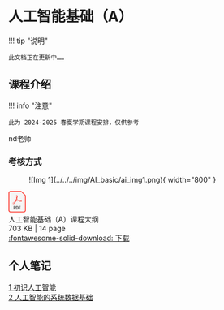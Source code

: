 # 人工智能基础（A）

!!! tip "说明"

    此文档正在更新中……

## 课程介绍

!!! info "注意"

    此为 2024-2025 春夏学期课程安排，仅供参考

nd老师

### 考核方式

<figure markdown="span">
  ![Img 1](../../../img/AI_basic/ai_img1.png){ width="800" }
</figure>

<div class="card file-block" markdown="1">
<div class="file-icon"><img src="../../../img/pdf.svg" style="height: 3em;"></div>
<div class="file-body">
<div class="file-title">人工智能基础（A）课程大纲</div>
<div class="file-meta">703 KB | 14 page</div>
</div>
<a class="down-button" target="_blank" href="../../../file/AI_basic/ai_doc1.pdf" markdown="1">:fontawesome-solid-download: 下载</a>
</div>

## 个人笔记

[1 初识人工智能](./ch1.md)<br/>
[2 人工智能的系统数据基础](./ch2.md)